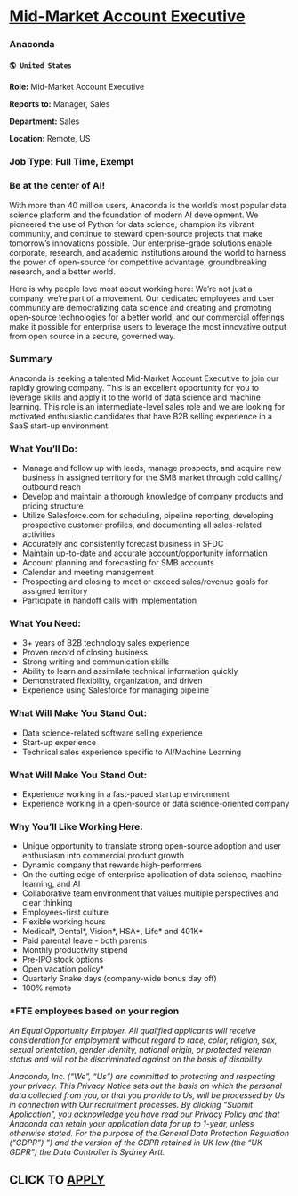 # [Mid-Market Account Executive](https://www.remotewlb.com/apply/mid-market-account-executive-82915)  
### Anaconda  
#### `🌎 United States`  

**Role:** Mid-Market Account Executive

 **Reports to:** Manager, Sales

 **Department:** Sales

 **Location:** Remote, US

### Job Type: Full Time, Exempt

### Be at the center of AI!

With more than 40 million users, Anaconda is the world’s most popular data science platform and the foundation of modern AI development. We pioneered the use of Python for data science, champion its vibrant community, and continue to steward open-source projects that make tomorrow’s innovations possible. Our enterprise-grade solutions enable corporate, research, and academic institutions around the world to harness the power of open-source for competitive advantage, groundbreaking research, and a better world.

Here is why people love most about working here: We’re not just a company, we’re part of a movement. Our dedicated employees and user community are democratizing data science and creating and promoting open-source technologies for a better world, and our commercial offerings make it possible for enterprise users to leverage the most innovative output from open source in a secure, governed way.

### Summary

Anaconda is seeking a talented Mid-Market Account Executive to join our rapidly growing company. This is an excellent opportunity for you to leverage skills and apply it to the world of data science and machine learning. This role is an intermediate-level sales role and we are looking for motivated enthusiastic candidates that have B2B selling experience in a SaaS start-up environment.

### What You’ll Do:

  * Manage and follow up with leads, manage prospects, and acquire new business in assigned territory for the SMB market through cold calling/ outbound reach
  * Develop and maintain a thorough knowledge of company products and pricing structure
  * Utilize Salesforce.com for scheduling, pipeline reporting, developing prospective customer profiles, and documenting all sales-related activities
  * Accurately and consistently forecast business in SFDC
  * Maintain up-to-date and accurate account/opportunity information
  * Account planning and forecasting for SMB accounts
  * Calendar and meeting management
  * Prospecting and closing to meet or exceed sales/revenue goals for assigned territory
  * Participate in handoff calls with implementation

### What You Need:

  * 3+ years of B2B technology sales experience
  * Proven record of closing business
  * Strong writing and communication skills
  * Ability to learn and assimilate technical information quickly
  * Demonstrated flexibility, organization, and driven
  * Experience using Salesforce for managing pipeline

### What Will Make You Stand Out:

  * Data science-related software selling experience
  * Start-up experience
  * Technical sales experience specific to AI/Machine Learning

### What Will Make You Stand Out:

  * Experience working in a fast-paced startup environment
  * Experience working in a open-source or data science-oriented company

### Why You’ll Like Working Here:

  * Unique opportunity to translate strong open-source adoption and user enthusiasm into commercial product growth
  * Dynamic company that rewards high-performers
  * On the cutting edge of enterprise application of data science, machine learning, and AI
  * Collaborative team environment that values multiple perspectives and clear thinking
  * Employees-first culture
  * Flexible working hours
  * Medical*, Dental*, Vision*, HSA*, Life* and 401K*
  * Paid parental leave - both parents
  * Monthly productivity stipend 
  * Pre-IPO stock options
  * Open vacation policy* 
  * Quarterly Snake days (company-wide bonus day off)
  * 100% remote 

### *FTE employees based on your region

_An Equal Opportunity Employer. All qualified applicants will receive consideration for employment without regard to race, color, religion, sex, sexual orientation, gender identity, national origin, or protected veteran status and will not be discriminated against on the basis of disability._

 _Anaconda, Inc. (“We”, “Us”) are committed to protecting and respecting your privacy. This Privacy Notice sets out the basis on which the personal data collected from you, or that you provide to Us, will be processed by Us in connection with Our recruitment processes. By clicking “Submit Application”, you acknowledge you have read our Privacy Policy and that Anaconda can retain your application data for up to 1-year, unless otherwise stated. For the purpose of the General Data Protection Regulation (“GDPR”) ”) and the version of the GDPR retained in UK law (the “UK GDPR”) the Data Controller is Sydney Artt._

  
## CLICK TO [APPLY](https://www.remotewlb.com/apply/mid-market-account-executive-82915)

